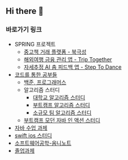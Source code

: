 ## Hi there 👋

### 바로가기 링크
- SPRING 프로젝트
  - [중고책 거래 플랫폼 - 북극성](https://github.com/MadCom96/POLARIS)
  - [해외여행 금융 관리 앱 - Trip Together](https://github.com/MadCom96/Trip-Together)
  - [자세추정 AI 춤 피드백 앱 - Step To Dance](https://github.com/MadCom96/StepToDance)
- [코드를 통한 공부들](https://github.com/MadCom96/Study/tree/main)
  - [백준, 프로그래머스](https://github.com/MadCom96/Study/tree/main/algorithm_problems)
  - 알고리즘 스터디
    - [대학교 알고리즘 스터디](https://github.com/MadCom96/Study/tree/main/algorithm_study)
    - [부트캠프 알고리즘 스터디](https://github.com/MadCom96/algorithm_ssafy)
    - [소규모 팀 알고리즘 스터디](https://github.com/PragmaticArchive/Algorithm)
  - [부트캠프 모던 자바 인 액션 스터디](https://github.com/MadCom96/modern-java-in-action)
- [자바 수업 과제](https://github.com/MadCom96/PlatformBasedProgramming-JAVA)
- [swift ios 스터디](https://github.com/MadCom96/with_Swift)
- [소프트웨어공학-옴니노트](https://github.com/MadCom96/Omni-Notes)
- [졸업과제](https://github.com/P-Chain/public_interest_activities_NFT_issuance)
<!--
**MadCom96/MadCom96** is a ✨ _special_ ✨ repository because its `README.md` (this file) appears on your GitHub profile.

Here are some ideas to get you started:

- 🔭 I’m currently working on ...
- 🌱 I’m currently learning ...
- 👯 I’m looking to collaborate on ...
- 🤔 I’m looking for help with ...
- 💬 Ask me about ...
- 📫 How to reach me: ...
- 😄 Pronouns: ...
- ⚡ Fun fact: ...
-->
